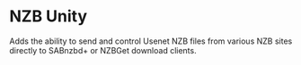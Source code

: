 NZB Unity
===============

Adds the ability to send and control Usenet NZB files from various NZB sites directly to SABnzbd+ or NZBGet download clients.
